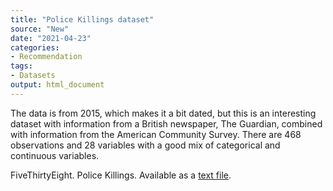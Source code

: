 ```yaml
---
title: "Police Killings dataset"
source: "New"
date: "2021-04-23"
categories:
- Recommendation
tags:
- Datasets
output: html_document
---
```


The data is from 2015, which makes it a bit dated, but this is an interesting dataset with information from a British newspaper, The Guardian, combined with information from the American Community Survey. There are 468 observations and 28 variables with a good mix of categorical and continuous variables.

<!--more-->

FiveThirtyEight. Police Killings. Available as a [text file](https://github.com/fivethirtyeight/data/tree/master/police-killings).
